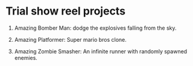 # Trial show reel projects

1. Amazing Bomber Man: dodge the explosives falling from the sky.

2. Amazing Platformer: Super mario bros clone.

3. Amazing Zombie Smasher: An infinite runner with randomly spawned enemies.
